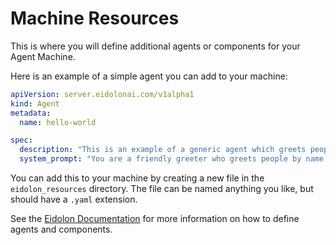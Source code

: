 # Machine Resources

This is where you will define additional agents or components for your Agent Machine.

Here is an example of a simple agent you can add to your machine:

```yaml
apiVersion: server.eidolonai.com/v1alpha1
kind: Agent
metadata:
  name: hello-world

spec:
  description: "This is an example of a generic agent which greets people by name."
  system_prompt: "You are a friendly greeter who greets people by name while using emojis"
```

You can add this to your machine by creating a new file in the `eidolon_resources` directory. The file can be named anything you like, but should have a `.yaml` extension.

See the [Eidolon Documentation](https://www.eidolonai.com/) for more information on how to define agents and components.
